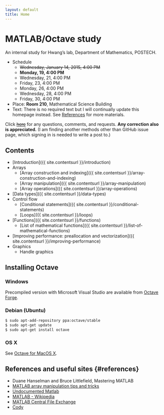 ```yaml
---
layout: default
title: Home
---
```

# MATLAB/Octave study

An internal study for Hwang’s lab, Department of Mathematics, POSTECH.

- Schedule
  - <del>Wednesday, January 14, 2015, 4:00 PM</del>
  - **Monday, 19, 4:00 PM**
  - Wednesday, 21, 4:00 PM
  - Friday, 23, 4:00 PM
  - Monday, 26, 4:00 PM
  - Wednesday, 28, 4:00 PM
  - Friday, 30, 4:00 PM
- Place: **Room 210**, Mathematical Science Building
- Text: There is no required text but I will continually update this homepage instead. See [References](#references) for more materials.

Click <del>[here](https://github.com/dlimpid/matlab-study-2015/issues)</del> for any questions, comments, and requests. 
**Any correction also is appreciated.**
(I am finding another methods other than GitHub issue page, which signing in is needed to write a post to.)


## Contents

- [Introduction]({{ site.contentsurl }}/introduction)
- Arrays
  - [Array construction and indexing]({{ site.contentsurl }}/array-construction-and-indexing)
  - [Array manipulation]({{ site.contentsurl }}/array-manipulation)
  - [Array operations]({{ site.contentsurl }}/array-operations)
- [Data types]({{ site.contentsurl }}/data-types)
- Control flow
  - [Conditional statements]({{ site.contentsurl }}/conditional-statements)
  - [Loops]({{ site.contentsurl }}/loops)
- [Functions]({{ site.contentsurl }}/functions)
  - [List of mathematical functions]({{ site.contentsurl }}/list-of-mathematical-functions)
- [Improving performance: preallocation and vectorization]({{ site.contentsurl }}/improving-performance)
- Graphics
  - Handle graphics


## Installing Octave

### Windows

Precompiled version with Microsoft Visual Studio are available from [Octave Forge](http://sourceforge.net/projects/octave/files/Octave%20Windows%20binaries/Octave%203.6.4%20for%20Windows%20Microsoft%20Visual%20Studio/).

### Debian (Ubuntu)

~~~bash
$ sudo apt-add-repository ppa:octave/stable
$ sudo apt-get update
$ sudo apt-get install octave
~~~

### OS X

See [Octave for MacOS X](http://wiki.octave.org/Octave_for_MacOS_X).


## References and useful sites {#references}

- Duane Hanselman and Bruce Littlefield, Mastering MATLAB
- [MATLAB array manipulation tips and tricks](http://home.online.no/~pjacklam/matlab/doc/mtt/index.html)
- [Undocumented Matlab](http://undocumentedmatlab.com/)
- [MATLAB - Wikipedia](http://en.wikipedia.org/wiki/MATLAB)
- [MATLAB Central File Exchange](http://www.mathworks.com/matlabcentral/fileexchange/)
- [Cody](http://www.mathworks.com/matlabcentral/cody)
